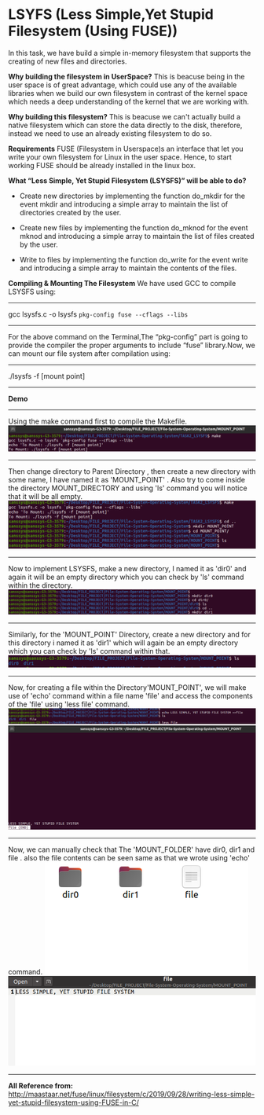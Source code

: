 LSYFS (Less Simple,Yet Stupid Filesystem (Using FUSE))
=======================================
In this task, we have build a simple in-memory filesystem that supports the creating of new files and directories.

**Why building the filesystem in UserSpace?**
This is beacuse being in the user space is of great advantage, which could use any of the available libraries when we build our own filesystem in contrast of the kernel space which needs a deep understanding of the kernel that we are working with.

**Why building this filesystem?**
This is beacuse we can't actually build a native filesystem which can store the data directly to the disk, therefore, instead we need to use an already existing filesystem to do so.

**Requirements**
FUSE (Filesystem in Userspace)s an interface that let you write your own filesystem for Linux in the user space. Hence, to start working FUSE should be already installed in the linux box.

**What “Less Simple, Yet Stupid Filesystem (LSYSFS)” will be able to do?**
* Create new directories by implementing the function do_mkdir for the event mkdir and introducing a simple array to maintain the list of directories created by the user.

* Create new files by implementing the function do_mknod for the event mknod and introducing a simple array to maintain the list of files created by the user.

* Write to files by implementing the function do_write for the event write and introducing a simple array to maintain the contents of the files.

**Compiling & Mounting The Filesystem**
We have used GCC to compile LSYSFS using:  

----------------------------------------------------------------------------------------

gcc lsysfs.c -o lsysfs `pkg-config fuse --cflags --libs`

----------------------------------------------------------------------------------------

For the above command on the Terminal,The “pkg-config” part is going to provide the compiler the proper arguments to include “fuse” library.Now, we can mount our file system after compilation using:

---------------------------------------------------------------------------------------
./lsysfs -f [mount point]

---------------------------------------------------------------------------------------


**Demo**

-------------------------------------------------------------------------
Using the make command first to compile the Makefile.
![alt text](1.png)


------------------------------------------------------------------------
Then change directory to Parent Directory , then create a new directory with some name, I have named it as 'MOUNT_POINT' . Also try to come inside the directory MOUNT_DIRECTORY and using 'ls' command you will notice that it will be all empty.
![alt text](2.png)

-------------------------------------------------------------------------
Now to implement LSYSFS, make a new directory, I named it as 'dir0' and again it will be an empty directory which you can check by 'ls' command within the directory.
![alt text](3.png)

-------------------------------------------------------------------------
Similarly, for the 'MOUNT_POINT' Directory, create a new directory and for this directory i named it as 'dir1' which will again be an empty directory which you can check by 'ls' command within that.
![alt text](4.png)

-------------------------------------------------------------------------
Now, for creating a file within the Directory'MOUNT_POINT', we will make use of 'echo' command within a file name 'file'
and access the components of the 'file' using 'less file' command.
![alt text](5.png)
![alt text](6.png)

-----------------------------------------------------------------------

Now, we can manually check that The 'MOUNT_FOLDER' have dir0, dir1 and file . also the file contents can be seen same as that we wrote using 'echo' command.
![alt text](7.png)
![alt text](8.png)


-----------------------------------------------------------
**All Reference from:**
http://maastaar.net/fuse/linux/filesystem/c/2019/09/28/writing-less-simple-yet-stupid-filesystem-using-FUSE-in-C/




